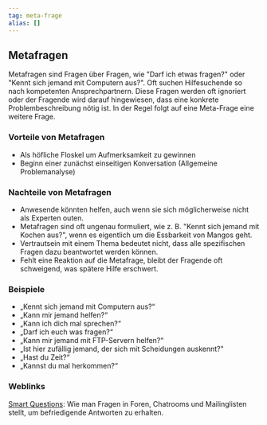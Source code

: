 ```yaml
---
tag: meta-frage
alias: []
---
```

## Metafragen

Metafragen sind Fragen über Fragen, wie "Darf ich etwas fragen?" oder "Kennt sich jemand mit Computern aus?". Oft suchen Hilfesuchende so nach kompetenten Ansprechpartnern. Diese Fragen werden oft ignoriert oder der Fragende wird darauf hingewiesen, dass eine konkrete Problembeschreibung nötig ist. In der Regel folgt auf eine Meta-Frage eine weitere Frage.

### Vorteile von Metafragen

- Als höfliche Floskel um Aufmerksamkeit zu gewinnen
- Beginn einer zunächst einseitigen Konversation (Allgemeine Problemanalyse)

### Nachteile von Metafragen

- Anwesende könnten helfen, auch wenn sie sich möglicherweise nicht als Experten outen.
- Metafragen sind oft ungenau formuliert, wie z. B. "Kennt sich jemand mit Kochen aus?", wenn es eigentlich um die Essbarkeit von Mangos geht.
- Vertrautsein mit einem Thema bedeutet nicht, dass alle spezifischen Fragen dazu beantwortet werden können.
- Fehlt eine Reaktion auf die Metafrage, bleibt der Fragende oft schweigend, was spätere Hilfe erschwert.

### Beispiele

- „Kennt sich jemand mit Computern aus?“
- „Kann mir jemand helfen?“
- „Kann ich dich mal sprechen?“
- „Darf ich euch was fragen?“
- „Kann mir jemand mit FTP-Servern helfen?“
- „Ist hier zufällig jemand, der sich mit Scheidungen auskennt?"
- „Hast du Zeit?“
- „Kannst du mal herkommen?“

### Weblinks
[Smart Questions](<https://tty1.net/smart-questions_de.html>): Wie man Fragen in Foren, Chatrooms und Mailinglisten stellt, um befriedigende Antworten zu erhalten.

